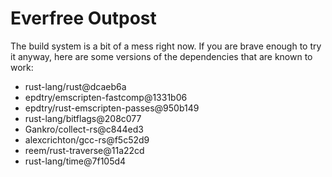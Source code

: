 # Everfree Outpost

The build system is a bit of a mess right now.  If you are brave enough to try
it anyway, here are some versions of the dependencies that are known to work:

 - rust-lang/rust@dcaeb6a
 - epdtry/emscripten-fastcomp@1331b06
 - epdtry/rust-emscripten-passes@950b149
 - rust-lang/bitflags@208c077
 - Gankro/collect-rs@c844ed3
 - alexcrichton/gcc-rs@f5c52d9
 - reem/rust-traverse@11a22cd
 - rust-lang/time@7f105d4
